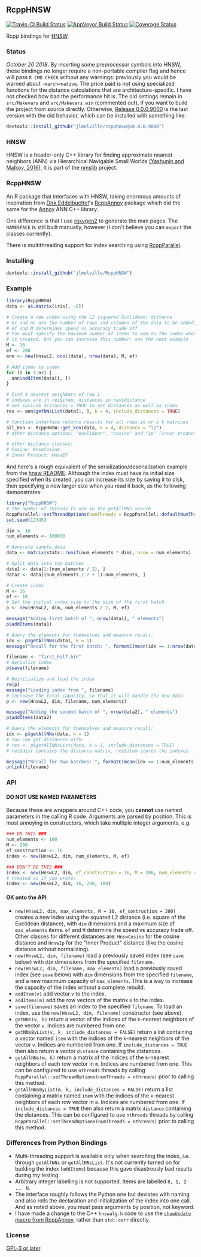 ## RcppHNSW
[![Travis-CI Build Status](https://travis-ci.org/jlmelville/rcpphnsw.svg?branch=master)](https://travis-ci.org/jlmelville/rcpphnsw)
[![AppVeyor Build Status](https://ci.appveyor.com/api/projects/status/github/jlmelville/rcpphnsw?branch=master&svg=true)](https://ci.appveyor.com/project/jlmelville/rcpphnsw)
[![Coverage Status](https://img.shields.io/codecov/c/github/jlmelville/rcpphnsw/master.svg)](https://codecov.io/github/jlmelville/rcpphnsw?branch=master)

Rcpp bindings for [HNSW](https://github.com/nmslib/hnsw).

### Status

*October 20 2018*. By inserting some preprocessor symbols into HNSW, these 
bindings no longer require a non-portable compiler flag and hence will pass `R
CMD CHECK` without any warnings: previously you would be warned about
`-march=native`. The price paid is not using specialized functions for the
distance calculations that are architecture-specific. I have not checked how bad
the performance hit is. The old settings remain in `src/Makevars` and
`src/Makevars.win` (commented out), if you want to build the project from
source directly. Otherwise, [Release
0.0.0.9000](https://github.com/jlmelville/rcpphnsw/releases/tag/v0.0.0.9000) is
the last version with the old behavior, which can be installed with something
like:

```R
devtools::install_github("jlmelville/rcpphnsw@v0.0.0.9000")
```

### HNSW

HNSW is a header-only C++ library for finding approximate nearest neighbors
(ANN) via Hierarchical Navigable Small Worlds
[(Yashunin and Malkov, 2016)](https://arxiv.org/abs/1603.09320). 
It is part of the [nmslib](https://github.com/nmslib/nmslib]) project. 

### RcppHNSW

An R package that interfaces with HNSW, taking enormous amounts of inspiration
from [Dirk Eddelbuettel](https://github.com/eddelbuettel)'s
[RcppAnnoy](https://github.com/eddelbuettel/rcppannoy) package which did the
same for the [Annoy](https://github.com/spotify/annoy) ANN C++ library.

One difference is that I use
[roxygen2](https://cran.r-project.org/package=roxygen2) to generate the man
pages. The `NAMESPACE` is still built manually, however (I don't believe you can
`export` the classes currently).

There is multithreading support for index searching using 
[RcppParallel](https://cran.r-project.org/package=RcppParallel).

### Installing

```R
devtools::install_github("jlmelville/RcppHNSW")
```

### Example

```R
library(RcppHNSW)
data <- as.matrix(iris[, -5])

# Create a new index using the L2 (squared Euclidean) distance
# nr and nc are the number of rows and columns of the data to be added, respectively
# ef and M determines speed vs accuracy trade off
# You must specify the maximum number of items to add to the index when it
# is created. But you can increase this number: see the next example
M <- 16
ef <- 200
ann <- new(HnswL2, ncol(data), nrow(data), M, ef)

# Add items to index
for (i in 1:nr) {
  ann$addItem(data[i, ])
}

# Find 4 nearest neighbors of row 1
# indexes are in res$item, distances in res$distance
# set include_distances = TRUE to get distances as well as index
res <- ann$getNNsList(data[1, ], k = 4, include_distances = TRUE)

# function interface returns results for all rows in nr x k matrices
all_knn <- RcppHNSW::get_knn(data, k = 4, distance = "l2")
# other distance options: "euclidean", "cosine" and "ip" (inner product distance)

# other distance classes:
# Cosine: HnswCosine
# Inner Product: HnswIP
```

And here's a rough equivalent of the serialization/deserialization example from
the [hnsw README](https://github.com/nmslib/hnsw#python-bindings-example).
Although the index must have its initial size specified when its created, you
can increase its size by saving it to disk, then specifying a new larger size
when you read it back, as the following demonstrates:

```R
library("RcppHNSW")
# The number of threads to use in the getAllNNs search
RcppParallel::setThreadOptions(numThreads = RcppParallel::defaultNumThreads())
set.seed(12345)

dim <- 16
num_elements <- 100000

# Generate sample data
data <- matrix(stats::runif(num_elements * dim), nrow = num_elements)

# Split data into two batches
data1 <- data[1:(num_elements / 2), ]
data2 <- data[(num_elements / 2 + 1):num_elements, ]

# Create index
M <- 16
ef <- 10
# Set the initial index size to the size of the first batch
p <- new(HnswL2, dim, num_elements / 2, M, ef)

message("Adding first batch of ", nrow(data1), " elements")
p$addItems(data1)

# Query the elements for themselves and measure recall:
idx <- p$getAllNNs(data1, k = 1)
message("Recall for the first batch: ", formatC(mean(idx == 1:nrow(data1))))

filename <- "first_half.bin"
# Serialize index
p$save(filename)

# Reinitialize and load the index
rm(p)
message("Loading index from ", filename)
# Increase the total capacity, so that it will handle the new data
p <- new(HnswL2, dim, filename, num_elements)

message("Adding the second batch of ", nrow(data2), " elements")
p$addItems(data2)

# Query the elements for themselves and measure recall:
idx <- p$getAllNNs(data, k = 1)
# You can get distances with:
# res <- p$getAllNNsList(data, k = 1, include_distances = TRUE)
# res$dist contains the distance matrix, res$item stores the indexes

message("Recall for two batches: ", formatC(mean(idx == 1:num_elements)))
unlink(filename)
```

### API

#### **DO NOT USE NAMED PARAMETERS**

Because these are wrappers around C++ code, you **cannot** use named 
parameters in the calling R code. Arguments are parsed by position. This is
most annoying in constructors, which take multiple integer arguments, e.g.

```R
### DO THIS ###
num_elements <- 100
M <- 200
ef_construction <- 16
index <- new(HnswL2, dim, num_elements, M, ef)

### DON'T DO THIS ###
index <- new(HnswL2, dim, ef_construction = 16, M = 200, num_elements = 100)
# treated as if you wrote:
index <- new(HnswL2, dim, 16, 200, 100)
```

#### OK onto the API

* `new(HnswL2, dim, max_elements, M = 16, ef_contruction = 200)` creates a new 
index using the squared L2 distance (i.e. square of the Euclidean distance),
with `dim` dimensions and a maximum size of `max_elements` items. `ef` and `M`
determine the speed vs accuracy trade off. Other classes for different distances
are: `HnswCosine` for the cosine distance and `HnswIp` for the "Inner Product"
distance (like the cosine distance without normalizing).
* `new(HnswL2, dim, filename)` load a previously saved index (see `save` below) 
with `dim` dimensions from the specified `filename`.
* `new(HnswL2, dim, filename, max_elements)` load a previously saved index (see
`save` below) with `dim` dimensions from the specified `filename`, and a new
maximum capacity of `max_elements`. This is a way to increase the capacity of
the index without a complete rebuild.
* `addItem(v)` add vector `v` to the index.
* `addItems(m)` add the row vectors of the matrix `m` to the index.
* `save(filename)` saves an index to the specified `filename`. To load an index,
use the `new(HnswL2, dim, filename)` constructor (see above).
* `getNNs(v, k)` return a vector of the indices of the `k`-nearest neighbors of
the vector `v`. Indices are numbered from one.
* `getNNsByList(v, k, include_distances = FALSE)` return a list containing a
vector named `item` with the indices of the `k`-nearest neighbors of
the vector `v`. Indices are numbered from one. If `include_distances = TRUE`
then also return a vector `distance` containing the distances.
* `getAllNNs(m, k)` return a matrix of the indices of the `k`-nearest neighbors
of each row vector in `m`. Indices are numbered from one. This can be
configured to use `nthreads` threads by calling
`RcppParallel::setThreadOptions(numThreads = nthreads)` prior to calling this
method.
* `getAllNNsByList(m, k, include_distances = FALSE)` return a list containing a
matrix named `item` with the indices of the `k`-nearest neighbors of each row
vector in `m`. Indices are numbered from one. If `include_distances = TRUE`
then also return a matrix `distance` containing the distances. This can be
configured to use `nthreads` threads by calling
`RcppParallel::setThreadOptions(numThreads = nthreads)` prior to calling this
method.

### Differences from Python Bindings

* Multi-threading support is available only when searching the index, i.e.
through `getAllNNs` or `getAllNNsList`. It's not currently turned on for 
building the index (`addItems`) because this gave disastrously bad results 
during my testing.
* Arbitrary integer labelling is not supported. Items are labelled 
`0, 1, 2 ... N`.
* The interface roughly follows the Python one but deviates with naming and also
rolls the declaration and initialization of the index into one call. And as noted
above, you must pass arguments by position, not keyword.
* I have made a change to the C++ `hnswalg.h` code to use the 
[`showUpdate` macro from RcppAnnoy](https://github.com/eddelbuettel/rcppannoy/blob/498a2c241df0fcac140d80f9ee0a6985d0f08687/inst/include/annoylib.h#L57),
rather than `std::cerr` directly.

### License

[GPL-3 or later](https://www.gnu.org/licenses/gpl-3.0.en.html).
